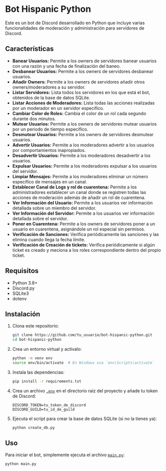 # Bot Hispanic Python

Este es un bot de Discord desarrollado en Python que incluye varias funcionalidades de moderación y administración para servidores de Discord.

## Características

- **Banear Usuarios:** Permite a los owners de servidores banear usuarios con una razón y una fecha de finalización del baneo.
- **Desbanear Usuarios:** Permite a los owners de servidores desbanear usuarios.
- **Añadir Owners:** Permite a los owners de servidores añadir otros owners/moderadores a su servidor.
- **Listar Servidores:** Lista todos los servidores en los que está el bot, obtenidos de la base de datos SQLite.
- **Listar Acciones de Moderadores:** Lista todas las acciones realizadas por un moderador en un servidor específico.
- **Cambiar Color de Roles:** Cambia el color de un rol cada segundo durante dos minutos.
- **Mutear Usuarios:** Permite a los owners de servidores mutear usuarios por un periodo de tiempo específico.
- **Desmutear Usuarios:** Permite a los owners de servidores desmutear usuarios.
- **Advertir Usuarios:** Permite a los moderadores advertir a los usuarios por comportamientos inapropiados.
- **Desadvertir Usuarios:** Permite a los moderadores desadvertir a los usuarios.
- **Expulsar Usuarios:** Permite a los moderadores expulsar a los usuarios del servidor.
- **Limpiar Mensajes:** Permite a los moderadores eliminar un número específico de mensajes en un canal.
- **Establecer Canal de Logs y rol de cuarentena:** Permite a los administradores establecer un canal donde se registren todas las acciones de moderación además de añadir un rol de cuarentena.
- **Ver Información del Usuario:** Permite a los usuarios ver información detallada sobre un miembro del servidor.
- **Ver Información del Servidor:** Permite a los usuarios ver información detallada sobre el servidor.
- **Poner en Cuarentena:** Permite a los owners de servidores poner a un usuario en cuarentena, asignándole un rol especial sin permisos.
- **Verificación de Sanciones:** Verifica periódicamente las sanciones y las elimina cuando llega la fecha límite.
- **Verificación de Creación de tickets:** Verifica periódicamente si algún ticket es creado y meciona a los roles correspondiente dentro del propio ticket.

## Requisitos

- Python 3.8+
- Discord.py
- SQLite3
- dotenv

## Instalación

1. Clona este repositorio:
    ```sh
    git clone https://github.com/tu_usuario/bot-hispanic-python.git
    cd bot-hispanic-python
    ```

2. Crea un entorno virtual y actívalo:
    ```sh
    python -m venv env
    source env/bin/activate  # En Windows usa `env\Scripts\activate`
    ```

3. Instala las dependencias:
    ```sh
    pip install -r requirements.txt
    ```

4. Crea un archivo [`.env`](.env ) en el directorio raíz del proyecto y añade tu token de Discord:
    ```env
    DISCORD_TOKEN=tu_token_de_discord
    DISCORD_GUILD=tu_id_de_guild
    ```

5. Ejecuta el script para crear la base de datos SQLite (si no la tienes ya):
    ```sh
    python create_db.py
    ```

## Uso

Para iniciar el bot, simplemente ejecuta el archivo [`main.py`](main.py ):
```sh
python main.py
